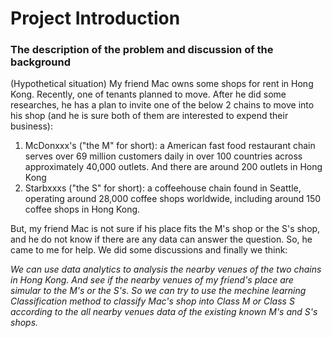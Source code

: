 # Project Introduction 
### The description of the problem and discussion of the background
(Hypothetical situation) My friend Mac owns some shops for rent in Hong Kong. Recently, one of tenants planned to move. After he did some researches, he has a plan to invite one of the below 2 chains to move into his shop (and he is sure both of them are interested to expend their business):
1. McDonxxx's ("the M" for short): a American fast food restaurant chain serves over 69 million customers daily in over 100 countries across approximately 40,000 outlets. And there are around 200 outlets in Hong Kong
1. Starbxxxs ("the S" for short): a coffeehouse chain found in Seattle, operating around 28,000 coffee shops worldwide, including around 150 coffee shops in Hong Kong.

But, my friend Mac is not sure if his place fits the M's shop or the S's shop, and he do not know if there are any data can answer the question. So, he came to me for help. We did some discussions and finally we think: 

*We can use data analytics to analysis the nearby venues of the two chains in Hong Kong. And see if the nearby venues of my friend's place are simular to the M's or the S's. So we can try to use the mechine learning Classification method to classify Mac's shop into Class M or Class S according to the all nearby venues data of the existing known M's and S's shops.*
